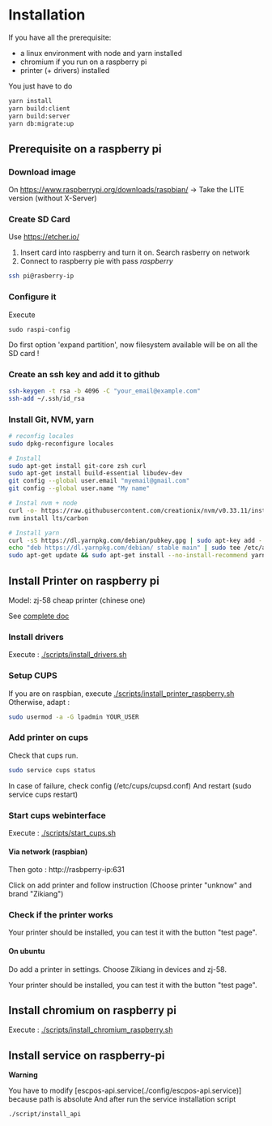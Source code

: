 # Installation

If you have all the prerequisite:
- a linux environment with node and yarn installed
- chromium if you run on a raspberry pi
- printer (+ drivers) installed

You just have to do

```bash
yarn install
yarn build:client
yarn build:server
yarn db:migrate:up
```
## Prerequisite on a raspberry pi

### Download image 

On https://www.raspberrypi.org/downloads/raspbian/ 
-> Take the LITE version (without X-Server)

### Create SD Card 

Use https://etcher.io/

1. Insert card into raspberry and turn it on. Search rasberry on network
2. Connect to raspberry pie with pass *raspberry*

```bash
ssh pi@rasberry-ip
```

### Configure it

Execute 
```ssh
sudo raspi-config
```
Do first option 'expand partition', now filesystem available will be on all the SD card !

### Create an ssh key and add it to github

```bash
ssh-keygen -t rsa -b 4096 -C "your_email@example.com"
ssh-add ~/.ssh/id_rsa
```

### Install Git, NVM, yarn

```bash
# reconfig locales
sudo dpkg-reconfigure locales

# Install 
sudo apt-get install git-core zsh curl
sudo apt-get install build-essential libudev-dev
git config --global user.email "myemail@gmail.com"
git config --global user.name "My name"

# Instal nvm + node
curl -o- https://raw.githubusercontent.com/creationix/nvm/v0.33.11/install.sh | bash
nvm install lts/carbon

# Install yarn
curl -sS https://dl.yarnpkg.com/debian/pubkey.gpg | sudo apt-key add -
echo "deb https://dl.yarnpkg.com/debian/ stable main" | sudo tee /etc/apt/sources.list.d/yarn.list
sudo apt-get update && sudo apt-get install --no-install-recommend yarn
```

## Install Printer on raspberry pi 

Model: zj-58 cheap printer (chinese one)

See [complete doc](http://scruss.com/blog/2015/07/12/thermal-printer-driver-for-cups-linux-and-raspberry-pi-zj-58/)

### Install drivers
Execute : [./scripts/install_drivers.sh](./scripts/install_drivers.sh)

### Setup CUPS
If you are on raspbian, execute [./scripts/install_printer_raspberry.sh](./scripts/install_printer_raspberry.sh)
Otherwise, adapt : 
```bash
sudo usermod -a -G lpadmin YOUR_USER
```

### Add printer on cups

Check that cups run.

```bash
sudo service cups status
```

In case of failure, check config (/etc/cups/cupsd.conf)
And restart (sudo service cups restart)

### Start cups webinterface

Execute : [./scripts/start_cups.sh](./scripts/start_cups.sh)

#### Via network (raspbian)

Then goto : http://rasbperry-ip:631

Click on add printer and follow instruction
(Choose printer "unknow" and brand "Zikiang")

### Check if the printer works

Your printer should be installed, you can test it with the button "test page".

#### On ubuntu

Do add a printer in settings. 
Choose Zikiang in devices and zj-58.

Your printer should be installed, you can test it with the button "test page".

## Install chromium on raspberry pi

Execute : [./scripts/install_chromium_raspberry.sh](./scripts/install_chromium_raspberry.sh)

## Install service on raspberry-pi

**Warning**

You have to modify [escpos-api.service(./config/escpos-api.service)] because path is absolute
And after run the service installation script

```bash
./script/install_api
```
